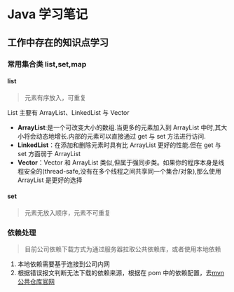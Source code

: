 # Java 学习笔记

## 工作中存在的知识点学习

### 常用集合类 list,set,map

#### list

> 元素有序放入，可重复

List 主要有 ArrayList、LinkedList 与 Vector

- **ArrayList**:是一个可改变大小的数组.当更多的元素加入到 ArrayList 中时,其大小将会动态地增长.内部的元素可以直接通过 get 与 set 方法进行访问.
- **LinkedList**：在添加和删除元素时具有比 ArrayList 更好的性能.但在 get 与 set 方面弱于 ArrayList
- **Vector**：Vector 和 ArrayList 类似,但属于强同步类。如果你的程序本身是线程安全的(thread-safe,没有在多个线程之间共享同一个集合/对象),那么使用 ArrayList 是更好的选择

#### set

> 元素无放入顺序，元素不可重复

### 依赖处理

> 目前公司依赖下载方式为通过服务器拉取公共依赖库，或者使用本地依赖

1. 本地依赖需要基于连接到公司内网
2. 根据错误报文判断无法下载的依赖来源，根据在 pom 中的依赖配置，去[mvn 公共仓库官网](https://mvnrepository.com/)
